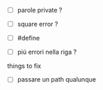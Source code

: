 - [ ] parole private ? 
- [ ] square error ?
- [ ] #define
- [ ] piú errori nella riga ? 



things to fix
- [ ] passare un path qualunque
